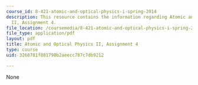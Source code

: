```yaml
---
course_id: 8-421-atomic-and-optical-physics-i-spring-2014
description: This resource contains the information regarding Atomic and Optical Physics
  II, Assignment 4.
file_location: /coursemedia/8-421-atomic-and-optical-physics-i-spring-2014/3268781f881798b2aeecc787c7db9212_MIT8_421S14_homeWork4.pdf
file_type: application/pdf
layout: pdf
title: Atomic and Optical Physics II, Assignment 4
type: course
uid: 3268781f881798b2aeecc787c7db9212

---
```

None